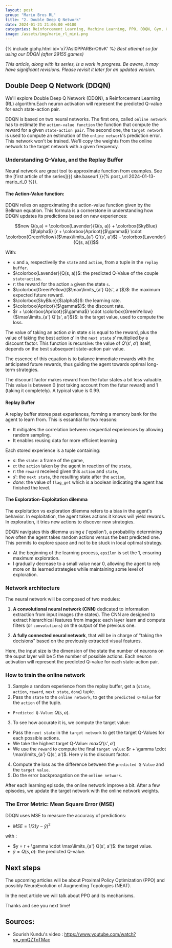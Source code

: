 ```yaml
---
layout: post
group: "Mario Bros RL"
title: "2. Double Deep Q Network"
date: 2024-01-21 21:00:00 +0100
categories: Reinforcement Learning, Machine Learning, PPO, DDQN, Gym, Gymnasium
image: /assets/img/mario_rl_mini.png
---
```


<!-- https://giphy.com/gifs/x77AsI0PPARBrrO6vK -->
{% include giphy.html id='x77AsI0PPARBrrO6vK' %}
*Best attempt so far using our DDQN (after 29155 games)*

*This article, along with its series, is a work in progress. Be aware, it may have significant revisions. Please revisit it later for an updated version.*


## Double Deep Q Network (DDQN)

We'll explore Double Deep Q Network (DDQN), a Reinforcement Learning (RL) algorithm.Each neuron activation will represent the predicted Q-value for each state-action pair.

DDQN is based on two neural networks.
The first one, called `online network` has to estimate the `action-value function` the function that compute the reward for a given `state-action pair`.
The second one, the `target network` is used to compute an estimation of the `online network`'s prediction error.
This network won't be trained. We'll copy the weights from the online network to the target network with a given frequency.

### Understanding Q-Value, and the Replay Buffer

Neural network are great tool to approximate function from examples.
See the [first article of the series]({{ site.baseurl }}{% post_url 2024-01-13-mario_rl_0 %}).

#### The Action-Value function:
DDQN relies on approximating the action-value function given by the Bellman equation.
This formula is a cornerstone in understanding how DDQN updates its predictions based on new experiences:

$$new Q(s,a) = \colorbox{Lavender}{Q(s, a)} + \colorbox{SkyBlue}{$\alpha$} [r + \colorbox{Apricot}{$\gamma$} \cdot \colorbox{GreenYellow}{$\max\limits_{a'} Q'(s', a')$} - \colorbox{Lavender}{Q(s, a)}]$$

With:
- `s` and `a`, respectivelly the `state` and `action`, from a tuple in the `replay buffer`.
- $\colorbox{Lavender}{Q(s, a)}$: the predicted Q-Value of the couple `state`-`action`.
- $r$: the reward for the action `a` given the state `s`.
- $\colorbox{GreenYellow}{$\max\limits_{a'} Q(s', a')$}$: the maximum expected future reward.
- $\colorbox{SkyBlue}{$\alpha$}$: the learning rate.
- $\colorbox{Apricot}{$\gamma$}$: the discount rate.
- $r + \colorbox{Apricot}{$\gamma$} \cdot \colorbox{GreenYellow}{$\max\limits_{a'} Q'(s', a')$}$: is the target value, used to compute the loss.

The value of taking an action $a$ in state $s$ is equal to the reward, plus the value of taking the best action $a'$ in the `next state` $s'$ multiplied by a discount factor.
This function is recursive: the value of $Q'(s', a')$ itself, depends on the best subsequent state-action pair value. 

The essence of this equation is to balance immediate rewards with the anticipated future rewards, thus guiding the agent towards optimal long-term strategies.

The discount factor makes reward from the futur states a bit less valuable.
This value is between 0 (not taking account from the futur reward) and 1 (taking it completely). 
A typical value is 0.99.

#### Replay Buffer
A replay buffer stores past experiences, forming a memory bank for the agent to learn from. This is essantial for two reasons:

- It mitigates the correlation between sequential experiences by allowing random sampling.
- It enables reusing data for more efficient learning

Each stored experience is a tuple containing:
- $s$: the `state`: a frame of the game,
- $a$: the `action` taken by the agent in reaction of the `state`,
- $r$: the `reward` received given this `action` and `state`,
- $s'$: the `next state`, the resulting state after the `action`,
- $done$: the value of `flag_get` which is a boolean indicating the agent has finished the level.

#### The Exploration-Exploitation dilemma

The exploitation vs exploration dilemma refers to a bias in the agent's behavior. 
In exploitation, the agent takes actions it knows will yield rewards.
In exploration, it tries new actions to discover new strategies.

DDQN navigates this dilemma using $\epsilon$ ('epsilon'), a probability determining how often the agent takes random actions versus the best predicted one.
This permits to explore space and not to be stuck in local optimal strategy.
- At the beginning of the learning process, `epsilon` is set the 1, ensuring maximum exploration.
- I gradually decrease to a small value near 0, allowing the agent to rely more on its learned strategies while maintaining some level of exploration.

### Network architecture

The neural network will be composed of two modules:

1. **A convolutional neural network (CNN)** dedicated to information extraction from input images (the states).
The CNN are designed to extract hierarchical features from images:
each layer learn and compute filters (or `convolutions`) on the output of the previous one.

2. **A fully connected neural network**, that will be in charge of "taking the decisions" based on the previously extracted visual features.  

Here, the input size is the dimension of the state
the number of neurons on the ouput layer will be 5 the number of possible actions.
Each neuron activation will represent the predicted Q-value for each state-action pair.

### How to train the online network

1. Sample a random experience from the replay buffer, get a (`state`, `action`, `reward`, `next state`, `done`) tuple.
2. Pass the `state` to the `online network`, to get the `predicted Q-Value` for the `action` of the tuple.
  - `Predicted Q-Value`: $Q(s, a)$.
3. To see how accurate it is, we compute the target value: 
  - Pass the `next state` in the `target network` to get the target Q-Values for each possible actions.
  - We take the highest target Q-Value: $maxQ'(s', a')$
  - We use the `reward` to compute the final `target value`: $r + \gamma \cdot \max\limits_{a'} Q(s', a')$. Here $\gamma$ is the discount factor.
4. Compute the loss as the difference between the `predicted Q-Value` and the `target value`.
5. Do the error backproagation on the `online network`.

After each learning episode, the online network improve a bit. 
After a few episodes, we update the target network with the online network weights.
<!-- This process, to learn an network from another network giving only estimation is not very efficient. -->

### The Error Metric: Mean Square Error (MSE)

DDQN uses MSE to measure the accuracy of predictions:

- $MSE = 1/2 (y - \hat{y})^2$

with :
- $y = r + \gamma \cdot \max\limits_{a'} Q(s', a')$: the target value.
- $\hat{y} = Q(s, a)$: the predicted Q-value.


## Next steps

The upcoming articles will be about Proximal Policy Optimization (PPO) and possibly NeuroEvolution of Augmenting Topologies (NEAT).

In the next article we will talk about PPO and its mechanisms.

Thanks and see you next time!

## Sources:
- Sourish Kundu's video : https://www.youtube.com/watch?v=_gmQZToTMac